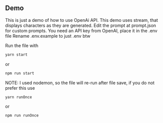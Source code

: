 ## Demo
This is just a demo of how to use OpenAi API.
This demo uses stream, that displays characters as they are generated.
Edit the prompt at prompt.json for custom prompts.
You need an API key from OpenAI, place it in the .env file
Rename .env.example to just .env btw

Run the file with
```bash
yarn start
```
or
```bash
npm run start
```

NOTE: I used nodemon, so the file will re-run after file save, if you do not prefer this use
```bash
yarn runOnce
```
or
```bash
npm run runOnce
```
